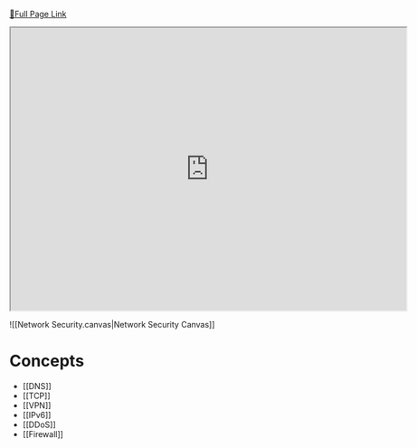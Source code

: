 [🔗Full Page Link](http://server.isaacklugman.com/distributed-systems-and-networks/network-security.html)

<iframe src="http://server.isaacklugman.com/distributed-systems-and-networks/network-security.html" width="700px" height="500px"></iframe>

![[Network Security.canvas|Network Security Canvas]]

# Concepts

- [[DNS]]
- [[TCP]]
- [[VPN]]
- [[IPv6]]
- [[DDoS]]
- [[Firewall]]
